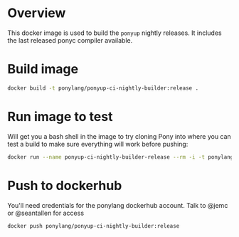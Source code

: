 # Overview

This docker image is used to build the `ponyup` nightly releases. It includes
the last released ponyc compiler available.

# Build image

```bash
docker build -t ponylang/ponyup-ci-nightly-builder:release .
```

# Run image to test

Will get you a bash shell in the image to try cloning Pony into where you can test a build to make sure everything will work before pushing:

```bash
docker run --name ponyup-ci-nightly-builder-release --rm -i -t ponylang/ponyup-ci-nightly-builder:release bash
```

# Push to dockerhub

You'll need credentials for the ponylang dockerhub account. Talk to @jemc or @seantallen for access

```bash
docker push ponylang/ponyup-ci-nightly-builder:release
```
